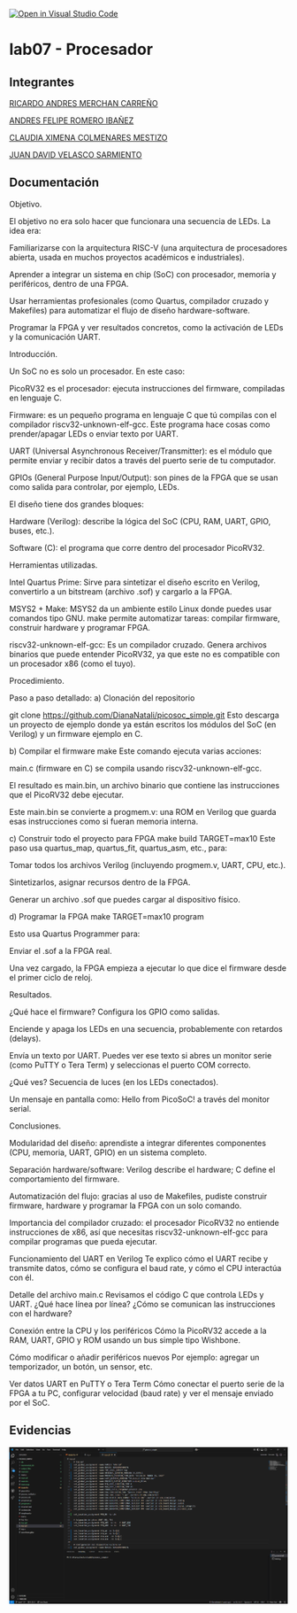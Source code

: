 [![Open in Visual Studio Code](https://classroom.github.com/assets/open-in-vscode-2e0aaae1b6195c2367325f4f02e2d04e9abb55f0b24a779b69b11b9e10269abc.svg)](https://classroom.github.com/online_ide?assignment_repo_id=19670492&assignment_repo_type=AssignmentRepo)
# lab07 - Procesador

## Integrantes
[RICARDO ANDRES MERCHAN CARREÑO](https://github.com/Andresm9871)

[ANDRES FELIPE ROMERO IBAÑEZ](https://github.com/AndresitoTuRey)

[CLAUDIA XIMENA COLMENARES MESTIZO](https://github.com/CXCM123)

[JUAN DAVID VELASCO SARMIENTO](https://github.com/juanDvelasco1013)

## Documentación

Objetivo.

El objetivo no era solo hacer que funcionara una secuencia de LEDs. La idea era:

Familiarizarse con la arquitectura RISC-V (una arquitectura de procesadores abierta, usada en muchos proyectos académicos e industriales).

Aprender a integrar un sistema en chip (SoC) con procesador, memoria y periféricos, dentro de una FPGA.

Usar herramientas profesionales (como Quartus, compilador cruzado y Makefiles) para automatizar el flujo de diseño hardware-software.

Programar la FPGA y ver resultados concretos, como la activación de LEDs y la comunicación UART.

Introducción.

Un SoC no es solo un procesador. En este caso:

PicoRV32 es el procesador: ejecuta instrucciones del firmware, compiladas en lenguaje C.

Firmware: es un pequeño programa en lenguaje C que tú compilas con el compilador riscv32-unknown-elf-gcc. Este programa hace cosas como prender/apagar LEDs o enviar texto por UART.

UART (Universal Asynchronous Receiver/Transmitter): es el módulo que permite enviar y recibir datos a través del puerto serie de tu computador.

GPIOs (General Purpose Input/Output): son pines de la FPGA que se usan como salida para controlar, por ejemplo, LEDs.

El diseño tiene dos grandes bloques:

Hardware (Verilog): describe la lógica del SoC (CPU, RAM, UART, GPIO, buses, etc.).

Software (C): el programa que corre dentro del procesador PicoRV32.

Herramientas utilizadas.

Intel Quartus Prime: Sirve para sintetizar el diseño escrito en Verilog, convertirlo a un bitstream (archivo .sof) y cargarlo a la FPGA.

MSYS2 + Make: MSYS2 da un ambiente estilo Linux donde puedes usar comandos tipo GNU. make permite automatizar tareas: compilar firmware, construir hardware y programar FPGA.

riscv32-unknown-elf-gcc: Es un compilador cruzado. Genera archivos binarios que puede entender PicoRV32, ya que este no es compatible con un procesador x86 (como el tuyo).

Procedimiento.

Paso a paso detallado:
a) Clonación del repositorio

git clone https://github.com/DianaNatali/picosoc_simple.git
Esto descarga un proyecto de ejemplo donde ya están escritos los módulos del SoC (en Verilog) y un firmware ejemplo en C.

b) Compilar el firmware
     make
Este comando ejecuta varias acciones:

main.c (firmware en C) se compila usando riscv32-unknown-elf-gcc.

El resultado es main.bin, un archivo binario que contiene las instrucciones que el PicoRV32 debe ejecutar.

Este main.bin se convierte a progmem.v: una ROM en Verilog que guarda esas instrucciones como si fueran memoria interna.

c) Construir todo el proyecto para FPGA
make build TARGET=max10
Este paso usa quartus_map, quartus_fit, quartus_asm, etc., para:

Tomar todos los archivos Verilog (incluyendo progmem.v, UART, CPU, etc.).

Sintetizarlos, asignar recursos dentro de la FPGA.

Generar un archivo .sof que puedes cargar al dispositivo físico.

d) Programar la FPGA
make TARGET=max10 program

Esto usa Quartus Programmer para:

Enviar el .sof a la FPGA real.

Una vez cargado, la FPGA empieza a ejecutar lo que dice el firmware desde el primer ciclo de reloj.

Resultados.

¿Qué hace el firmware?
Configura los GPIO como salidas.

Enciende y apaga los LEDs en una secuencia, probablemente con retardos (delays).

Envía un texto por UART. Puedes ver ese texto si abres un monitor serie (como PuTTY o Tera Term) y seleccionas el puerto COM correcto.

¿Qué ves?
Secuencia de luces (en los LEDs conectados).

Un mensaje en pantalla como: Hello from PicoSoC! a través del monitor serial.

Conclusiones.

Modularidad del diseño: aprendiste a integrar diferentes componentes (CPU, memoria, UART, GPIO) en un sistema completo.

Separación hardware/software: Verilog describe el hardware; C define el comportamiento del firmware.

Automatización del flujo: gracias al uso de Makefiles, pudiste construir firmware, hardware y programar la FPGA con un solo comando.

Importancia del compilador cruzado: el procesador PicoRV32 no entiende instrucciones de x86, así que necesitas riscv32-unknown-elf-gcc para compilar programas que pueda ejecutar.


Funcionamiento del UART en Verilog
Te explico cómo el UART recibe y transmite datos, cómo se configura el baud rate, y cómo el CPU interactúa con él.

Detalle del archivo main.c 
Revisamos el código C que controla LEDs y UART. ¿Qué hace línea por línea? ¿Cómo se comunican las instrucciones con el hardware?

Conexión entre la CPU y los periféricos
Cómo la PicoRV32 accede a la RAM, UART, GPIO y ROM usando un bus simple tipo Wishbone.

Cómo modificar o añadir periféricos nuevos
Por ejemplo: agregar un temporizador, un botón, un sensor, etc.

Ver datos UART en PuTTY o Tera Term
Cómo conectar el puerto serie de la FPGA a tu PC, configurar velocidad (baud rate) y ver el mensaje enviado por el SoC.



## Evidencias

![alt text][def]

[def]: image.png


